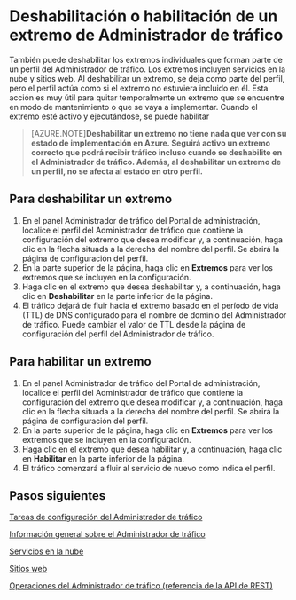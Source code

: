 <properties
   pageTitle="Deshabilitación o habilitación de un extremo de Administrador de tráfico"
   description="Este artículo le ayudará a deshabilitar o habilitar los extremos del perfil de Administrador de tráfico."
   services="traffic-manager"
   documentationCenter="na"
   authors="joaoma"
   manager="adinah"
   editor="tysonn" />
<tags 
   ms.service="traffic-manager"
   ms.devlang="na"
   ms.topic="article"
   ms.tgt_pltfrm="na"
   ms.workload="infrastructure-services"
   ms.date="07/10/2015"
   ms.author="joaoma" />

# Deshabilitación o habilitación de un extremo de Administrador de tráfico

También puede deshabilitar los extremos individuales que forman parte de un perfil del Administrador de tráfico. Los extremos incluyen servicios en la nube y sitios web. Al deshabilitar un extremo, se deja como parte del perfil, pero el perfil actúa como si el extremo no estuviera incluido en él. Esta acción es muy útil para quitar temporalmente un extremo que se encuentre en modo de mantenimiento o que se vaya a implementar. Cuando el extremo esté activo y ejecutándose, se puede habilitar

>[AZURE.NOTE]**Deshabilitar un extremo no tiene nada que ver con su estado de implementación en Azure. Seguirá activo un extremo correcto que podrá recibir tráfico incluso cuando se deshabilite en el Administrador de tráfico. Además, al deshabilitar un extremo de un perfil, no se afecta al estado en otro perfil.**

## Para deshabilitar un extremo

1. En el panel Administrador de tráfico del Portal de administración, localice el perfil del Administrador de tráfico que contiene la configuración del extremo que desea modificar y, a continuación, haga clic en la flecha situada a la derecha del nombre del perfil. Se abrirá la página de configuración del perfil.
1. En la parte superior de la página, haga clic en **Extremos** para ver los extremos que se incluyen en la configuración. 
1. Haga clic en el extremo que desea deshabilitar y, a continuación, haga clic en **Deshabilitar** en la parte inferior de la página.
1. El tráfico dejará de fluir hacia el extremo basado en el período de vida (TTL) de DNS configurado para el nombre de dominio del Administrador de tráfico. Puede cambiar el valor de TTL desde la página de configuración del perfil del Administrador de tráfico.

## Para habilitar un extremo


1. En el panel Administrador de tráfico del Portal de administración, localice el perfil del Administrador de tráfico que contiene la configuración del extremo que desea modificar y, a continuación, haga clic en la flecha situada a la derecha del nombre del perfil. Se abrirá la página de configuración del perfil.
1. En la parte superior de la página, haga clic en **Extremos** para ver los extremos que se incluyen en la configuración.
1. Haga clic en el extremo que desea habilitar y, a continuación, haga clic en **Habilitar** en la parte inferior de la página.
1. El tráfico comenzará a fluir al servicio de nuevo como indica el perfil.

## Pasos siguientes

[Tareas de configuración del Administrador de tráfico](https://msdn.microsoft.com/library/azure/hh744830.aspx)

[Información general sobre el Administrador de tráfico](../traffic-manager.md)

[Servicios en la nube](http://go.microsoft.com/fwlink/?LinkId=314074)

[Sitios web](http://go.microsoft.com/fwlink/p/?LinkId=393327)


[Operaciones del Administrador de tráfico (referencia de la API de REST)](http://go.microsoft.com/fwlink/?LinkId=313584)
 

<!---HONumber=August15_HO6-->